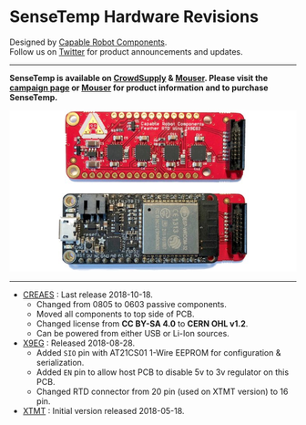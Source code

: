 # SenseTemp Hardware Revisions

Designed by [Capable Robot Components](http://capablerobot.com).  
Follow us on [Twitter](http://twitter.com/capablerobot) for product announcements and updates.

---

**SenseTemp is available on [CrowdSupply](https://www.crowdsupply.com/capable-robot-components/sensetemp) & [Mouser](https://www.mouser.com/Search/Refine?Keyword=sensetemp).  Please visit the [campaign page](https://www.crowdsupply.com/capable-robot-components/sensetemp) or [Mouser](https://www.mouser.com/ProductDetail/Crowd-Supply/cs-sensetemp-01?qs=sGAEpiMZZMsSgQ5oX0A7uhzs7btMGoRQjdDbb5Xc%2F1l7fRq91ffQkQ%3D%3D) for product information and to purchase SenseTemp.** 

![SenseTemp PCB Image](../images/sensetemp_pcbs.jpg?raw=true)

---

* [CREAES](revisions/CREAES) : Last release 2018-10-18.
	* Changed from 0805 to 0603 passive components.
	* Moved all components to top side of PCB.
	* Changed license from **CC BY-SA 4.0** to **CERN OHL v1.2**.
	* Can be powered from either USB or Li-Ion sources.
* [X9EG](revisions/X9EG) : Released 2018-08-28.
	* Added `SIO` pin with AT21CS01 1-Wire EEPROM for configuration & serialization.
	* Added `EN` pin to allow host PCB to disable 5v to 3v regulator on this PCB.
	* Changed RTD connector from 20 pin (used on XTMT version) to 16 pin.
* [XTMT](revisions/XTMT) : Initial version released 2018-05-18.